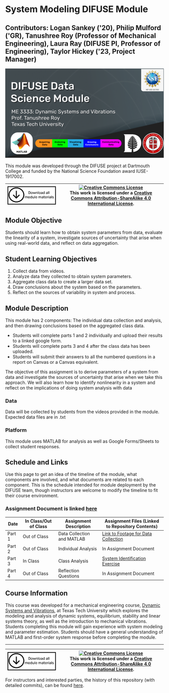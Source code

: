 # System Modeling DIFUSE Module 

## Contributors: Logan Sankey ('20), Philip Mulford ('GR), Tanushree Roy (Professor of Mechanical Engineering), Laura Ray (DIFUSE PI, Professor of Engineering), Taylor Hickey ('23, Project Manager)

![DIFUSE Data Science Module.  System Modeling.  Professor Tanushree Roy, Dartmouth College.  Funded by NSF IUSE1917002](repository-assets/system_modeling_splash.png)

This module was developed through the DIFUSE project at Dartmouth College and funded by the National Science Foundation award IUSE-1917002.


|[<img src="https://github.com/difuse-dartmouth/.github/blob/main/profile/images/download-all.png" alt="Download the entire module" align="center" style="width: 4in;" />](https://github.com/difuse-dartmouth/engineering-analyze-first-order-systems/archive/refs/heads/main.zip)| <a rel="license" href="http://creativecommons.org/licenses/by-sa/4.0/"><img alt="Creative Commons License" style="width=2in" src="https://i.creativecommons.org/l/by-sa/4.0/88x31.png" /><br></a>This work is licensed under a <a rel="license" href="http://creativecommons.org/licenses/by-sa/4.0/">Creative Commons Attribution-ShareAlike 4.0 International License</a>. |
|---------|----------|

## Module Objective 
Students should learn how to obtain system parameters from data, evaluate the linearity of a system, investigate sources of uncertainty that arise when using real-world data, and reflect on data aggregation. 

## Student Learning Objectives
1. Collect data from videos.
2. Analyze data they collected to obtain system parameters.
3. Aggregate class data to create a larger data set.
4. Draw conclusions about the system based on the parameters.
5. Reflect on the sources of variability in system and process. 


## Module Description
This module has 2 components: The individual data collection and analysis, and then drawing conclusions based on the aggregated class data. 
- Students will complete parts 1 and 2 individually and upload their results to a linked google form. 
- Students will complete parts 3 and 4 after the class data has been uploaded. 
- Students will submit their answers to all the numbered questions in a report on Canvas or a Canvas equivalent. 

The objective of this assignment is to derive parameters of a system from data and investigate the sources of uncertainty that arise when we take this approach. We will also learn how to identify nonlinearity in a system and reflect on the implications of doing system analysis with data


### Data
Data will be collected by students from the videos provided in the module. Expected data files are in .txt 

### Platform
This module uses MATLAB for analysis as well as Google Forms/Sheets to collect student responses.

## Schedule and Links

Use this page to get an idea of the timeline of the module, what components are involved, and what documents are related to each component. This is the schedule intended for module deployment by the DIFUSE team, though instructors are welcome to modify the timeline to fit their course environment.

### Assignment Document is linked [here](completed_module/components/Assignment.docx)
| Date     | In Class/Out of Class               | Assignment Description                           | Assignment Files (Linked to Repository Contents) |
|----------|--------------------------------------------|-------------------------------------------------|--------------------------------------------------|
| Part 1 | Out of Class | Data Collection and MATLAB | [Link to Footage for Data Collection](completed_module/data/Cart%20Footage/) |
| Part 2 | Out of Class | Individual Analysis | In Assignment Document |
| Part 3 | In Class  | Class Analysis | [System Identification Exercise](completed_module/components/System%20Identification%20Exercise.docx) |
| Part 4 | Out of Class | Reflection Questions | In Assignment Document |

## Course Information
This course was developed for a mechanical engineering course, <a href="https://catalog.ttu.edu/content.php?filter%5B27%5D=ME&filter%5B29%5D=3333&filter%5Bkeyword%5D=&filter%5B32%5D=1&filter%5Bcpage%5D=1&cur_cat_oid=19&expand=&navoid=1850&search_database=Filter#acalog_template_course_filter">Dynamic Systems and Vibrations</a>, at Texas Tech University which explores the modeling and analysis of dynamic systems, equilibrium, stability and linear systems theory, as well as the introduction to mechanical vibrations. Students completing this module will gain experience with system modeling and parameter estimation. Students should have a general understanding of MATLAB and first-order system response before completing the module.

---

|[<img src="https://github.com/difuse-dartmouth/.github/blob/main/profile/images/download-all.png" alt="Download the entire module" align="center" style="width: 4in;" />](https://github.com/difuse-dartmouth/engineering-analyze-first-order-systems/archive/refs/heads/main.zip)| <a rel="license" href="http://creativecommons.org/licenses/by-sa/4.0/"><img alt="Creative Commons License" style="width=2in" src="https://i.creativecommons.org/l/by-sa/4.0/88x31.png" /><br></a>This work is licensed under a <a rel="license" href="http://creativecommons.org/licenses/by-sa/4.0/">Creative Commons Attribution-ShareAlike 4.0 International License</a>. |
|---------|----------|

For instructors and interested parties, the history of this repository (with detailed commits), can be found [here](https://github.com/difuse-dartmouth/engineering-analyze-first-order-systems/commits/main/).
